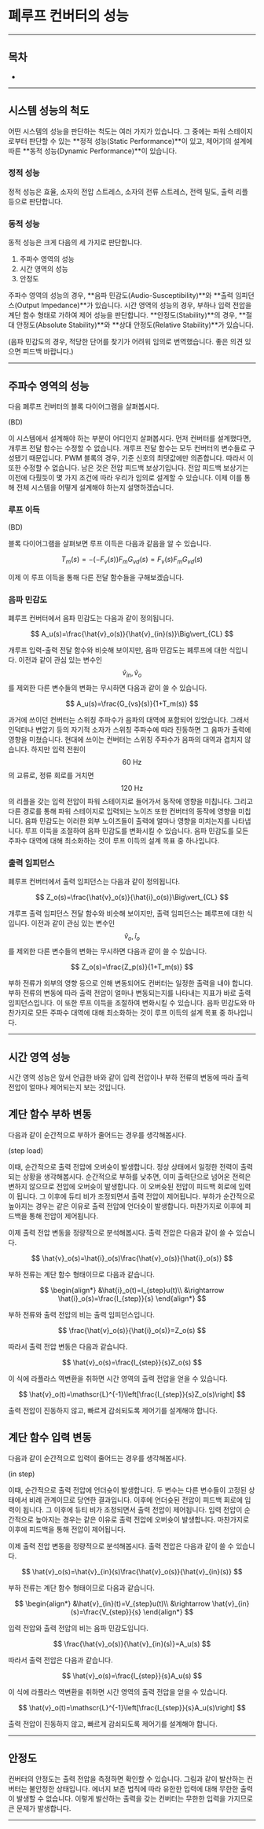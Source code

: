 폐루프 컨버터의 성능
=

---

## 목차
- 

---

## 시스템 성능의 척도

어떤 시스템의 성능을 판단하는 척도는 여러 가지가 있습니다.
그 중에는 파워 스테이지로부터 판단할 수 있는 **정적 성능(Static Performance)**이 있고, 제어기의 설계에 따른 **동적 성능(Dynamic Performance)**이 있습니다.

### 정적 성능
정적 성능은 효율, 소자의 전압 스트레스, 소자의 전류 스트레스, 전력 밀도, 출력 리플 등으로 판단합니다.

### 동적 성능
동적 성능은 크게 다음의 세 가지로 판단합니다.
1. 주파수 영역의 성능
2. 시간 영역의 성능
3. 안정도

주파수 영역의 성능의 경우, **음파 민감도(Audio-Susceptibility)**와 **출력 임피던스(Output Impedance)**가 있습니다.
시간 영역의 성능의 경우, 부하나 입력 전압을 계단 함수 형태로 가하여 제어 성능을 판단합니다.
**안정도(Stability)**의 경우, **절대 안정도(Absolute Stability)**와 **상대 안정도(Relative Stability)**가 있습니다.

(음파 민감도의 경우, 적당한 단어를 찾기가 어려워 임의로 번역했습니다. 좋은 의견 있으면 피드백 바랍니다.)

---

## 주파수 영역의 성능

다음 폐루프 컨버터의 블록 다이어그램을 살펴봅시다.

(BD)

이 시스템에서 설계해야 하는 부분이 어디인지 살펴봅시다.
먼저 컨버터를 설계했다면, 개루프 전달 함수는 수정할 수 없습니다.
개루프 전달 함수는 모두 컨버터의 변수들로 구성됐기 때문입니다.
PWM 블록의 경우, 기준 신호의 최댓값에만 의존합니다.
따라서 이 또한 수정할 수 없습니다.
남은 것은 전압 피드백 보상기입니다.
전압 피드백 보상기는 이전에 다뤘듯이 몇 가지 조건에 따라 우리가 임의로 설계할 수 있습니다.
이제 이를 통해 전체 시스템을 어떻게 설계해야 하는지 설명하겠습니다.

### 루프 이득

(BD)

블록 다이어그램을 살펴보면 루프 이득은 다음과 같음을 알 수 있습니다.

$$
T_m(s)=-\left(-F_v(s)\right)F_mG_{vd}(s)=F_v(s)F_mG_{vd}(s)
$$

이제 이 루프 이득을 통해 다른 전달 함수들을 구해보겠습니다.

### 음파 민감도

폐루프 컨버터에서 음파 민감도는 다음과 같이 정의됩니다.

$$
		A_u(s)=\frac{\hat{v}_o(s)}{\hat{v}_{in}(s)}\Big\vert_{CL}
$$

개루프 입력-출력 전달 함수와 비슷해 보이지만, 음파 민감도는 폐루프에 대한 식입니다.
이전과 같이 관심 있는 변수인 $$\hat{v}_{in},\hat{v}_o$$를 제외한 다른 변수들의 변화는 무시하면 다음과 같이 쓸 수 있습니다.

$$
A_u(s)=\frac{G_{vs}(s)}{1+T_m(s)}
$$

과거에 쓰이던 컨버터는 스위칭 주파수가 음파의 대역에 포함되어 있었습니다.
그래서 인덕터나 변압기 등의 자기적 소자가 스위칭 주파수에 따라 진동하면 그 음파가 출력에 영향을 미쳤습니다.
현대에 쓰이는 컨버터는 스위칭 주파수가 음파의 대역과 겹치지 않습니다.
하지만 입력 전원이 $$60\ \text{Hz}$$의 교류로, 정류 회로를 거치면 $$120\ \text{Hz}$$의 리플을 갖는 입력 전압이 파워 스테이지로 들어가서 동작에 영향을 미칩니다.
그리고 다른 경로를 통해 파워 스테이지로 입력되는 노이즈 또한 컨버터의 동작에 영향을 미칩니다.
음파 민감도는 이러한 외부 노이즈들이 출력에 얼마나 영향을 미치는지를 나타냅니다.
루프 이득을 조절하여 음파 민감도를 변화시킬 수 있습니다.
음파 민감도를 모든 주파수 대역에 대해 최소화하는 것이 루프 이득의 설계 목표 중 하나입니다.

### 출력 임피던스

폐루프 컨버터에서 출력 임피던스는 다음과 같이 정의됩니다.

$$
		Z_o(s)=\frac{\hat{v}_o(s)}{\hat{i}_o(s)}\Big\vert_{CL}
$$

개루프 출력 임피던스 전달 함수와 비슷해 보이지만, 출력 임피던스는 폐루프에 대한 식입니다.
이전과 같이 관심 있는 변수인 $$\hat{v}_o,\hat{i}_o$$를 제외한 다른 변수들의 변화는 무시하면 다음과 같이 쓸 수 있습니다.

$$
Z_o(s)=\frac{Z_p(s)}{1+T_m(s)}
$$

부하 전류가 외부의 영향 등으로 인해 변동되어도 컨버터는 일정한 출력을 내야 합니다.
부하 전류의 변동에 따라 출력 전압이 얼마나 변동되는지를 나타내는 지표가 바로 출력 임피던스입니다.
이 또한 루프 이득을 조절하여 변화시킬 수 있습니다.
음파 민감도와 마찬가지로 모든 주파수 대역에 대해 최소화하는 것이 루프 이득의 설계 목표 중 하나입니다.

---

## 시간 영역 성능

시간 영역 성능은 앞서 언급한 바와 같이 입력 전압이나 부하 전류의 변동에 따라 출력 전압이 얼마나 제어되는지 보는 것입니다.

## 계단 함수 부하 변동

다음과 같이 순간적으로 부하가 줄어드는 경우를 생각해봅시다.

(step load)

이때, 순간적으로 출력 전압에 오버슛이 발생합니다.
정상 상태에서 일정한 전력이 출력되는 상황을 생각해봅시다.
순간적으로 부하를 낮추면, 이미 출력단으로 넘어온 전력은 변하지 않으므로 전압에 오버슛이 발생합니다.
이 오버슛된 전압이 피드백 회로에 입력이 됩니다.
그 이후에 듀티 비가 조정되면서 출력 전압이 제어됩니다.
부하가 순간적으로 높아지는 경우는 같은 이유로 출력 전압에 언더슛이 발생합니다.
마찬가지로 이후에 피드백을 통해 전압이 제어됩니다.

이제 출력 전압 변동을 정량적으로 분석해봅시다.
출력 전압은 다음과 같이 쓸 수 있습니다.

$$
	\hat{v}_o(s)=\hat{i}_o(s)\frac{\hat{v}_o(s)}{\hat{i}_o(s)}
$$

부하 전류는 계단 함수 형태이므로 다음과 같습니다.

$$
\begin{align*}
		&\hat{i}_o(t)=I_{step}u(t)\\
		&\rightarrow \hat{i}_o(s)=\frac{I_{step}}{s}
	\end{align*}
$$

부하 전류와 출력 전압의 비는 출력 임피던스입니다.

$$
\frac{\hat{v}_o(s)}{\hat{i}_o(s)}=Z_o(s)
$$

따라서 출력 전압 변동은 다음과 같습니다.

$$
\hat{v}_o(s)=\frac{I_{step}}{s}Z_o(s)
$$

이 식에 라플라스 역변환을 취하면 시간 영역의 출력 전압을 얻을 수 있습니다.

$$
\hat{v}_o(t)=\mathscr{L}^{-1}\left[\frac{I_{step}}{s}Z_o(s)\right]
$$

출력 전압이 진동하지 않고, 빠르게 감쇠되도록 제어기를 설계해야 합니다.

## 계단 함수 입력 변동

다음과 같이 순간적으로 입력이 줄어드는 경우를 생각해봅시다.

(in step)

이때, 순간적으로 출력 전압에 언더슛이 발생합니다.
두 변수는 다른 변수들이 고정된 상태에서 비례 관계이므로 당연한 결과입니다.
이후에 언더슛된 전압이 피드백 회로에 입력이 됩니다.
그 이후에 듀티 비가 조정되면서 출력 전압이 제어됩니다.
입력 전압이 순간적으로 높아지는 경우는 같은 이유로 출력 전압에 오버슛이 발생합니다.
마찬가지로 이후에 피드백을 통해 전압이 제어됩니다.

이제 출력 전압 변동을 정량적으로 분석해봅시다.
출력 전압은 다음과 같이 쓸 수 있습니다.

$$
	\hat{v}_o(s)=\hat{v}_{in}(s)\frac{\hat{v}_o(s)}{\hat{v}_{in}(s)}
$$

부하 전류는 계단 함수 형태이므로 다음과 같습니다.

$$
\begin{align*}
		&\hat{v}_{in}(t)=V_{step}u(t)\\
		&\rightarrow \hat{v}_{in}(s)=\frac{V_{step}}{s}
	\end{align*}
$$

입력 전압와 출력 전압의 비는 음파 민감도입니다.

$$
\frac{\hat{v}_o(s)}{\hat{v}_{in}(s)}=A_u(s)
$$

따라서 출력 전압은 다음과 같습니다.

$$
\hat{v}_o(s)=\frac{I_{step}}{s}A_u(s)
$$

이 식에 라플라스 역변환을 취하면 시간 영역의 출력 전압을 얻을 수 있습니다.

$$
\hat{v}_o(t)=\mathscr{L}^{-1}\left[\frac{I_{step}}{s}A_u(s)\right]
$$

출력 전압이 진동하지 않고, 빠르게 감쇠되도록 제어기를 설계해야 합니다.

---

## 안정도

컨버터의 안정도는 출력 전압을 측정하면 확인할 수 있습니다.
그림과 같이 발산하는 컨버터는 불안정한 상태입니다.
에너지 보존 법칙에 따라 유한한 입력에 대해 무한한 출력이 발생할 수 없습니다.
이렇게 발산하는 출력을 갖는 컨버터는 무한한 입력을 가지므로 큰 문제가 발생합니다.

---
